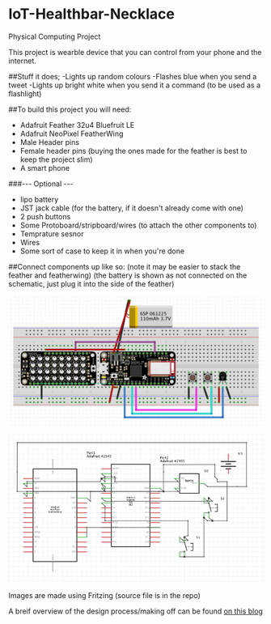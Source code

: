 # IoT-Healthbar-Necklace
Physical Computing Project

This project is wearble device that you can control from your phone and the internet.

##Stuff it does;
-Lights up random colours
-Flashes blue when you send a tweet
-Lights up bright white when you send it a command (to be used as a flashlight)

##To build this project you will need:
- Adafruit Feather 32u4 Bluefruit LE
- Adafruit NeoPixel FeatherWing
- Male Header pins
- Female header pins (buying the ones made for the feather is best to keep the project slim)
- A smart phone

###--- Optional ---
- lipo battery
- JST jack cable (for the battery, if it doesn't already come with one)
- 2 push buttons
- Some Protoboard/stripboard/wires (to attach the other components to)
- Temprature sesnor
- Wires
- Some sort of case to keep it in when you're done

##Connect components up like so:
(note it may be easier to stack the feather and featherwing)
(the battery is shown as not connected on the schematic, just plug it into the side of the feather)

![Breadboard](/images/breadboard.png)

![Schematic](/images/schematic.png)

Images are made using Fritzing (source file is in the repo)

A breif overview of the design process/making off can be found [on this blog](http://physicalcomputingproject.tumblr.com/)
